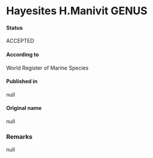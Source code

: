 Hayesites H.Manivit GENUS
=======

#### Status
ACCEPTED

#### According to
World Register of Marine Species

#### Published in
null

#### Original name
null

### Remarks
null
